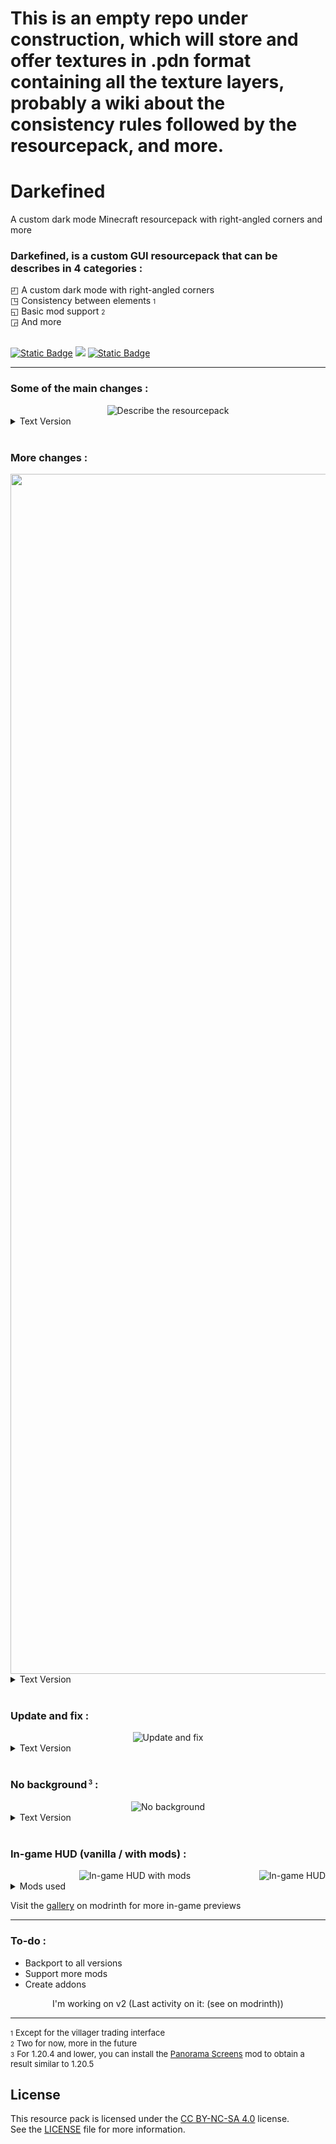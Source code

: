 # This is an empty repo under construction, which will store and offer textures in .pdn format containing all the texture layers, probably a wiki about the consistency rules followed by the resourcepack, and more.

# Darkefined
A custom dark mode Minecraft resourcepack with right-angled corners and more

<h3><span>Darkefined, is a custom GUI resourcepack that can be describes in 4 categories :</span></h3>

<span>
  ◰ A custom dark mode with right-angled corners
</span><br>
<span>
  ◳ Consistency between elements
    <font size="1">
      1
    </font>
</span><br>
<span>
  ◱ Basic mod support
    <font size="1">
      2
    </font>
</span><br>
<span>
  ◲ And more
</span><br>

<br>

<a href="https://modrinth.com/resourcepack/darkefined/versions" target="_self"><img alt="Static Badge" src="https://img.shields.io/badge/Available_for-1.20--1.21.4-dark?style=flat&labelColor=000000&color=1BD96A"></a>
<a href="https://modrinth.com/resourcepack/darkefined" target="_self"><img src="https://img.shields.io/modrinth/dt/darkefined?logo=modrinth&label=Modrinth&labelColor=000000&color=1BD96A&style=flat"></a>
<a href="https://www.curseforge.com/minecraft/texture-packs/darkefined" target="_blank"><img alt="Static Badge" src="https://img.shields.io/curseforge/dt/1151570?logo=curseforge&label=CurseForge&labelColor=000000&color=F16436&style=flat"></a>

<hr>

### Some of the main changes :

<div align="center">
  <img src="https://avatars.githubusercontent.com/u/109528004?v=4" alt="Describe the resourcepack">
    <div align="left">
        <details>
          <summary>Text Version</summary>
            <span>□ Armors icons</span><br>
            <span>□ Icon from health boost effect texture</span><br>
            <span>□ Coloreds borders on icons</span><br>
            <span>□ Right-angled corners on armor icon</span><br>
            <span>□ Original armor item and apple item colors for icons</span><br>
            <span>□ Right-angled corners on GUI icon</span>
        </details>
    </div>
</div>

<br>

### More changes :

<div align="center">
  <img src="https://avatars.githubusercontent.com/u/109528004?v=4" alt="Describe the resourcepack" width="1920" usemap="#imagemap"/>
    <div align="left">
        <details>
          <summary>Text Version</summary>
            <span>□ Mini heart for half heart</span><br>
            <span>□ New crosshair</span><br>
            <span>□ Hotbar selection texture from gamemode switcher selection texture</span><br>
            <span>□ Title from Legacy Console Edition</span><br>
            <span>□ New square experience orbs</span>
        </details>
    </div>
</div>
<map name="imagemap">
  <area shape="rect" coords="168,261,249,323" href="https://ko-fi.com/jellysquid_" alt="Zone interactive" title="Minceraft" target="_blank"/>
</map>

<br>

### Update and fix :

<div align="center">
  <img src="https://avatars.githubusercontent.com/u/109528004?v=4" alt="Update and fix">
    <div align="left">
        <details>
          <summary>Text Version</summary>
            <span>□ Correction of a rectangular pixel line on the hammer in the Smithing Table GUI</span><br>
            <span>□ Steve's new face and newest Eye of Ender texture</span>
        </details>
    </div>
</div>

<br>

### No background<sup><font size="1"> 3</font></sup> :

<div align="center">
  <img src="https://avatars.githubusercontent.com/u/109528004?v=4" alt="No background">
</div>
<details><summary>Text Version</summary>
<table align="center">
  <tr>
    <th></th>
    <th>1.20.4 and lower</th>
    <th>1.20.5 and higher</th>
  </tr>
  <tr>
    <td>No backgound in menus</td>
    <td>No<font size="1"> 3</font></td>
    <td>Yes</td>
  </tr>
</table> 
</details>

<br>

### In-game HUD (vanilla / with mods) :

<div align="center" style="text-align: center;">
  <img src="https://avatars.githubusercontent.com/u/109528004?v=4" alt="In-game HUD" style="float: right;">
  <img src="https://avatars.githubusercontent.com/u/109528004?v=4" alt="In-game HUD with mods">
</div>
<div align="left">
    <details>
        <summary>Mods used</summary>
          <span><img src="https://cdn.modrinth.com/data/EsAfCjCV/icon.png" alt="AppleSkin logo" width="17"> <a href="https://modrinth.com/mod/appleskin" target="_blank">AppleSkin</a></span><br>
          <span><img src="https://cdn.modrinth.com/data/hAt6ty93/icon.png" alt="Detail Armor Bar logo" width="17"> <a href="https://modrinth.com/mod/detail-armor-bar" target="_blank">Detail Armor Bar</a></span><br>
          <span><img src="https://cdn.modrinth.com/data/nCQRBEiR/48ba74dbb6de2ab809250ce07ca504ef170b5aed.png" alt="Raised logo" width="17"> <a href="https://modrinth.com/mod/raised" target="_blank">Raised</a></span><br>
    </details>
</div>

Visit the [gallery](https://modrinth.com/resourcepack/darkefined/gallery) on modrinth for more in-game previews

<hr>

### To-do :
- Backport to all versions
- Support more mods
- Create addons

<p align="center">
I'm working on v2 (Last activity on it: (see on modrinth))</p>
<hr>

<span><font size="1">1</font> <font size="2">Except for the villager trading interface</font></span><br>
<span><font size="1">2</font> <font size="2">Two for now, more in the future</font></span><br>
<span><font size="1">3</font> <font size="2">For 1.20.4 and lower, you can install the 
<a href="https://modrinth.com/mod/panorama-screens" target="_blank">Panorama Screens</a> mod to obtain a result similar to 1.20.5 </font></span>


## License

This resource pack is licensed under the [CC BY-NC-SA 4.0](https://creativecommons.org/licenses/by-nc-sa/4.0/) license.  
See the [LICENSE](./LICENSE) file for more information.
